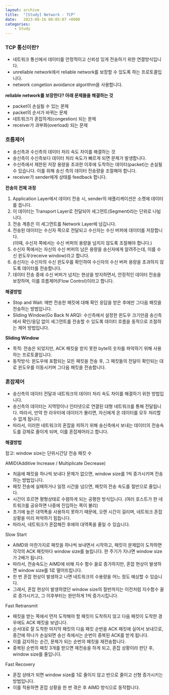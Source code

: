 ```yaml
---
layout: archive
title:  "[Study] Network - TCP"
date:   2023-08-16 00:05:07 +0900
categories: 
    - Study
---
```


### TCP 통신이란?
- 네트워크 통신에서 데이터를 안정적이고 신뢰성 있게 전송하기 위한 연결방식입니다.
- unreliable network에서 reliable network를 보장할 수 있도록 하는 프로토콜입니다.
- network congetion avoidance algorithm을 사용합니다.

**reliable network를 보장한다? 아래 문제들을 해결하는 것**
- packet이 손실될 수 있는 문제
- packet의 순서가 바뀌는 문제
- 네트워크가 혼잡하게(congestion) 되는 문제
- receiver가 과부화(overload) 되는 문제

### 흐름제어
- 송신측과 수신측의 데이터 처리 속도 차이를 해결하는 것
- 송신측이 수신측보다 데이터 처리 속도가 빠르게 되면 문제가 발생합니다.
- 수신측에서 제한된 저장 용량을 초과한 이후에 도착하는 데이터(packet)는 손실될 수 있습니다. 이를 위해 송신 측의 데이터 전송량을 조절해야 합니다.
- receiver가 sender에게 상태를 feedback 합니다.


**전송의 전체 과정**
1. Application Layer에서 데이터 전송 시, sender의 애플리케이션은 소켓에 데이터를 씁니다.
2. 이 데이터는 Transport Layer로 전달되어 세그먼트(Segment)라는 단위로 나뉩니다.
3. 전송 계층은 이 세그먼트를 Network Layer에 넘깁니다.
4. 전송된 데이터는 수신자 쪽으로 전달되고 수신자는 수신 버퍼에 데이터를 저장합니다.  
(이때, 수신자 쪽에서는 수신 버퍼의 용량을 넘치지 않도록 조절해야 합니다.)
5. 수신자 쪽에서는 자신의 수신 버퍼의 남은 용량을 송신자에게 알려주는데, 이를 수신 윈도우(receive window)라고 합니다.
6. 송신자는 수신자의 수신 윈도우를 확인하여 수신자의 수신 버퍼 용량을 초과하지 않도록 데이터를 전송합니다.
7. 데이터 전송 중에 수신 버퍼가 넘치는 현상을 방지하면서, 안정적인 데이터 전송을 보장하며, 이를 흐름제어(Flow Control)이라고 합니다.

**해결방법**
- Stop and Wait: 매번 전송한 패킷에 대해 확인 응답을 받은 후에만 그다음 패킷을 전송하는 방법입니다.
- Sliding Window(Go Back N ARQ): 수신측에서 설정한 윈도우 크기만큼 송신측에서 확인/응답 없이 세그먼트를 전송할 수 있도록 데이터 흐름을 동적으로 조절하는 제어 방법입니다.

**Sliding Window**
- 목적: 전송은 되었지만, ACK 패킷을 받지 못한 byte의 숫자를 파악하기 위해 사용하는 프로토콜입니다.
- 동작방식: 윈도우에 포함되는 모든 패킷을 전송 후, 그 패킷들의 전달이 확인되는 대로 윈도우를 이동시키며 그다음 패킷을 전송합니다.

### 혼잡제어
- 송신측의 데이터 전달과 네트워크의 데이터 처리 속도 차이를 해결하기 위한 방법입니다.
- 송신측의 데이터는 지역망이나 인터넷으로 연결된 대형 네트워크를 통해 전달됩니다. 따라서, 만약 한 라우터에 데이터가 몰리면, 자신에게 온 데이터를 모두 처리할 수 없게 됩니다.
- 따라서, 이러한 네트워크의 혼잡을 피하기 위해 송신측에서 보내는 데이터의 전송속도를 강제로 줄이게 되며, 이를 혼잡제어라고 합니다.

**해결방법**  

참고: window size는 단위시간당 전송 패킷 수

AMID(Additive Increase / Multiplicate Decrease)
- 처음에 패킷을 하나씩 보내다 문제가 없으면, window size를 1씩 증가시키며 전송하는 방법입니다.
- 패킷 전송에 실패하거나 일정 시간을 넘으면, 패킷의 전송 속도를 절반으로 줄입니다.
- 시간이 흐르면 평형상태로 수렴하게 되는 공평한 방식입니다. (여러 호스트가 한 네트워크를 공유하면 나중에 진입하는 쪽이 불리)
- 초기에 높은 대역폭을 사용하지 못하기 때문에, 오랜 시간이 걸리며, 네트워크 혼잡 상황을 미리 파악하기 힘듭니다.
- 따라서, 네트워크가 혼잡해진 후에야 대역폭을 줄일 수 있습니다.

Slow Start
- AIMD와 마찬가지로 패킷을 하나씩 보내면서 시작하고, 패킷이 문제없이 도착하면 각각의 ACK 패킷마다 window size를 늘립니다. 한 주기가 지나면 window size가 2배가 됩니다.
- 따라서, 전송속도는 AIMD에 비해 지수 함수 꼴로 증가하지만, 혼잡 현상이 발생하면 window size를 1로 떨어뜨립니다.
- 한 번 혼잡 현상이 발생하고 나면 네트워크의 수용량을 어느 정도 예상할 수 있습니다.
- 그래서, 혼잡 현상이 발생하였던 window size의 절반까지는 이전처럼 지수함수 꼴로 증가시키고, 그 이후부터는 완만하게 1씩 증가시킵니다.

Fast Retransmit
- 패킷을 받는 쪽에서 먼저 도착해야 할 패킷이 도착하지 않고 다음 패킷이 도착한 경우에도 ACK 패킷을 보냅니다.
- 순서대로 잘 도착한 마지막 패킷의 다음 패킷 순번을 ACK 패킷에 실어서 보내므로, 중간에 하나가 손실되면 송신 측에서는 순번이 중복된 ACK를 받게 됩니다.
- 이를 감지하는 순간, 문제가 되는 순번의 패킷을 재전송합니다.
- 중복된 순번의 패킷 3개를 받으면 재전송을 하게 되고, 혼잡 상황이라 판단 후, window size를 줄입니다.

Fast Recovery
- 혼잡 상태가 되면 window size를 1로 줄이지 않고 반으로 줄이고 선형 증가시키는 방법입니다.
- 이를 적용하면 혼잡 상황을 한 번 겪은 후 AIMD 방식으로 동작합니다.